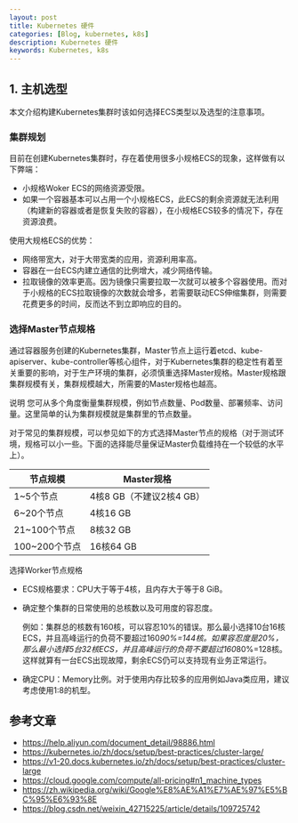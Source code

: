 ```yaml
---
layout: post
title: Kubernetes 硬件
categories: [Blog, kubernetes, k8s]
description: Kubernetes 硬件
keywords: Kubernetes, k8s
---
```


## 1. 主机选型

本文介绍构建Kubernetes集群时该如何选择ECS类型以及选型的注意事项。

### 集群规划

目前在创建Kubernetes集群时，存在着使用很多小规格ECS的现象，这样做有以下弊端：

* 小规格Woker ECS的网络资源受限。
* 如果一个容器基本可以占用一个小规格ECS，此ECS的剩余资源就无法利用（构建新的容器或者是恢复失败的容器），在小规格ECS较多的情况下，存在资源浪费。

使用大规格ECS的优势：

* 网络带宽大，对于大带宽类的应用，资源利用率高。
* 容器在一台ECS内建立通信的比例增大，减少网络传输。
* 拉取镜像的效率更高。因为镜像只需要拉取一次就可以被多个容器使用。而对于小规格的ECS拉取镜像的次数就会增多，若需要联动ECS伸缩集群，则需要花费更多的时间，反而达不到立即响应的目的。

### 选择Master节点规格

通过容器服务创建的Kubernetes集群，Master节点上运行着etcd、kube-apiserver、kube-controller等核心组件，对于Kubernetes集群的稳定性有着至关重要的影响，对于生产环境的集群，必须慎重选择Master规格。Master规格跟集群规模有关，集群规模越大，所需要的Master规格也越高。

说明 您可从多个角度衡量集群规模，例如节点数量、Pod数量、部署频率、访问量。这里简单的认为集群规模就是集群里的节点数量。

对于常见的集群规模，可以参见如下的方式选择Master节点的规格（对于测试环境，规格可以小一些。下面的选择能尽量保证Master负载维持在一个较低的水平上）。

节点规模      | Master规格
--------------|-----------
1~5个节点     | 4核8 GB（不建议2核4 GB）
6~20个节点    | 4核16 GB
21~100个节点  | 8核32 GB
100~200个节点 | 16核64 GB

选择Worker节点规格

* ECS规格要求：CPU大于等于4核，且内存大于等于8 GiB。
* 确定整个集群的日常使用的总核数以及可用度的容忍度。

  例如：集群总的核数有160核，可以容忍10%的错误。那么最小选择10台16核ECS，并且高峰运行的负荷不要超过160*90%=144核。如果容忍度是20%，那么最小选择5台32核ECS，并且高峰运行的负荷不要超过160*80%=128核。这样就算有一台ECS出现故障，剩余ECS仍可以支持现有业务正常运行。

* 确定CPU：Memory比例。对于使用内存比较多的应用例如Java类应用，建议考虑使用1:8的机型。

## 参考文章

* <https://help.aliyun.com/document_detail/98886.html>
* <https://kubernetes.io/zh/docs/setup/best-practices/cluster-large/>
* <https://v1-20.docs.kubernetes.io/zh/docs/setup/best-practices/cluster-large>
* <https://cloud.google.com/compute/all-pricing#n1_machine_types>
* <https://zh.wikipedia.org/wiki/Google%E8%AE%A1%E7%AE%97%E5%BC%95%E6%93%8E>
* <https://blog.csdn.net/weixin_42715225/article/details/109725742>
